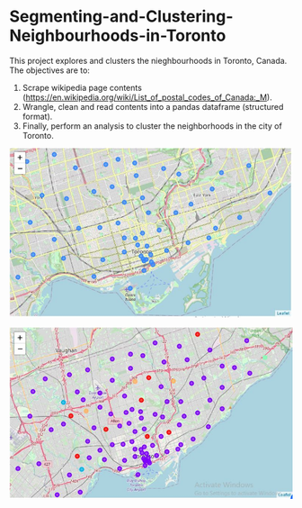 # Segmenting-and-Clustering-Neighbourhoods-in-Toronto

This project explores and clusters the nieghbourhoods in Toronto, Canada. The objectives are to: 
1. Scrape wikipedia page contents (https://en.wikipedia.org/wiki/List_of_postal_codes_of_Canada:_M).
1. Wrangle, clean and read contents into a pandas dataframe (structured format). 
1. Finally, perform an analysis to cluster the neighborhoods in the city of Toronto.

![alt text](https://github.com/sakibch/Segmenting-and-Clustering-Neighbourhoods-in-Toronto/blob/master/toronto_venues.JPG)

![alt text](https://github.com/sakibch/Segmenting-and-Clustering-Neighbourhoods-in-Toronto/blob/master/toronto_clusters.JPG)
